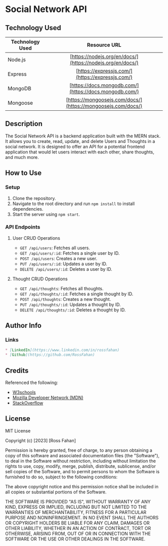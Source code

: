 # Social Network API

## Technology Used 

| Technology Used         | Resource URL           | 
| ----------------------- |:----------------------:| 
| Node.js                 | [https://nodejs.org/en/docs/](https://nodejs.org/en/docs/) | 
| Express                 | [https://expressjs.com/](https://expressjs.com/)      |   
| MongoDB                 | [https://docs.mongodb.com/](https://docs.mongodb.com/)     |    
| Mongoose                | [https://mongoosejs.com/docs/](https://mongoosejs.com/docs/) |

## Description 

The Social Network API is a backend application built with the MERN stack. It allows you to create, read, update, and delete Users and Thoughts in a social network. It is designed to offer an API for a potential frontend application that would let users interact with each other, share thoughts, and much more. 

## How to Use

### Setup

1. Clone the repository.
2. Navigate to the root directory and run `npm install` to install dependencies.
3. Start the server using `npm start`.

### API Endpoints

1. User CRUD Operations
   - `GET /api/users`: Fetches all users.
   - `GET /api/users/:id`: Fetches a single user by ID.
   - `POST /api/users`: Creates a new user.
   - `PUT /api/users/:id`: Updates a user by ID.
   - `DELETE /api/users/:id`: Deletes a user by ID.

2. Thought CRUD Operations
   - `GET /api/thoughts`: Fetches all thoughts.
   - `GET /api/thoughts/:id`: Fetches a single thought by ID.
   - `POST /api/thoughts`: Creates a new thought.
   - `PUT /api/thoughts/:id`: Updates a thought by ID.
   - `DELETE /api/thoughts/:id`: Deletes a thought by ID.



## Author Info
### Links

```md
* [LinkedIn](https://www.linkedin.com/in/rossfahan)
* [Github](https://github.com/RossFahan)
```


## Credits

Referenced the following:
* [W3schools](https://www.w3schools.com/)
* [Mozilla Developer Network (MDN)](https://developer.mozilla.org/)
* [StackOverflow](https://stackoverflow.com)

## License

MIT License

Copyright (c) [2023] [Ross Fahan]

Permission is hereby granted, free of charge, to any person obtaining a copy
of this software and associated documentation files (the "Software"), to deal
in the Software without restriction, including without limitation the rights
to use, copy, modify, merge, publish, distribute, sublicense, and/or sell
copies of the Software, and to permit persons to whom the Software is
furnished to do so, subject to the following conditions:

The above copyright notice and this permission notice shall be included in all
copies or substantial portions of the Software.

THE SOFTWARE IS PROVIDED "AS IS", WITHOUT WARRANTY OF ANY KIND, EXPRESS OR
IMPLIED, INCLUDING BUT NOT LIMITED TO THE WARRANTIES OF MERCHANTABILITY,
FITNESS FOR A PARTICULAR PURPOSE AND NONINFRINGEMENT. IN NO EVENT SHALL THE
AUTHORS OR COPYRIGHT HOLDERS BE LIABLE FOR ANY CLAIM, DAMAGES OR OTHER
LIABILITY, WHETHER IN AN ACTION OF CONTRACT, TORT OR OTHERWISE, ARISING FROM,
OUT OF OR IN CONNECTION WITH THE SOFTWARE OR THE USE OR OTHER DEALINGS IN THE
SOFTWARE.